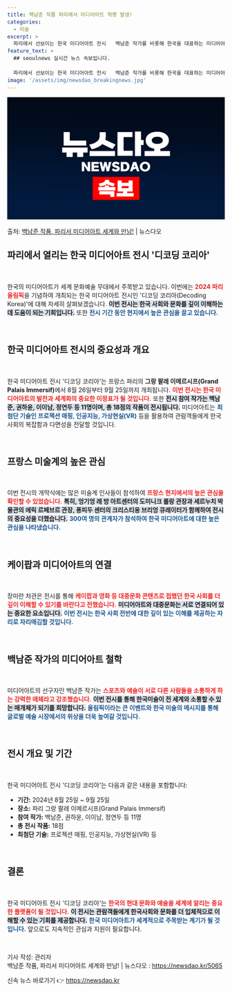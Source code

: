 ```yaml
---
title: 백남준 작품 파리에서 미디어아트 혁명 발생!
categories:
  - 미술
excerpt: >
  파리에서 선보이는 한국 미디어아트 전시   백남준 작가를 비롯해 한국을 대표하는 미디어아트 작가의 작품이 올…
feature_text: >
  ## seoulnews 실시간 뉴스 속보입니다.

  파리에서 선보이는 한국 미디어아트 전시   백남준 작가를 비롯해 한국을 대표하는 미디어아트 작가의 작품이 올…
image: '/assets/img/newsdao_breakingnews.jpg'
---
```


![뉴스다오 속보](/assets/img/newsdao_breakingnews.jpg)

<p>출처: <a href="https://newsdao.kr/5065" rel="dofollow">백남준 작품, 파리서 미디어아트 세계와 만남!</a> | 뉴스다오</p>

<h2 data-ke-size="size26">파리에서 열리는 한국 미디어아트 전시 '디코딩 코리아'</h2>

<p data-ke-size="size16">&nbsp;</p>

한국의 미디어아트가 세계 문화예술 무대에서 주목받고 있습니다. 이번에는 <b><span style="color: #ee2323;">2024 파리올림픽</span></b>을 기념하여 개최되는 한국 미디어아트 전시인 '디코딩 코리아(Decoding Korea)'에 대해 자세히 살펴보겠습니다. <b><span style="background-color: #21538527;">이번 전시는 한국 사회와 문화를 깊이 이해하는 데 도움이 되는 기회입니다.</span></b> 또한 <b><span style="color: #1a5490;">전시 기간 동안 현지에서 높은 관심을 끌고 있습니다.</span></b> 

<p data-ke-size="size16">&nbsp;</p>

<h2 data-ke-size="size26">한국 미디어아트 전시의 중요성과 개요</h2>

<p data-ke-size="size16">&nbsp;</p>

한국 미디어아트 전시 '디코딩 코리아'는 프랑스 파리의 <b>그랑 팔레 이메르시프(Grand Palais Immersif)</b>에서 8월 26일부터 9월 25일까지 개최됩니다. <b><span style="color: #ee2323;">이번 전시는 한국 미디어아트의 발전과 세계화의 중요한 이정표가 될 것입니다.</span></b> 또한 <b><span style="background-color: #21538527;">전시 참여 작가는 백남준, 권하윤, 이이남, 정연두 등 11명이며, 총 18점의 작품이 전시됩니다.</span></b> 미디어아트는 <b><span style="color: #1a5490;">최첨단 기술인 프로젝션 매핑, 인공지능, 가상현실(VR)</span></b> 등을 활용하여 관람객들에게 한국 사회의 복잡함과 다면성을 전달할 것입니다.

<p data-ke-size="size16">&nbsp;</p>

<h2 data-ke-size="size26">프랑스 미술계의 높은 관심</h2>

<p data-ke-size="size16">&nbsp;</p>

이번 전시의 개막식에는 많은 미술계 인사들이 참석하여 <b><span style="color: #ee2323;">프랑스 현지에서의 높은 관심을 확인할 수 있었습니다.</span></b> <b><span style="background-color: #21538527;">특히, 엉기엉 레 방 아트센터의 도미니크 롤랑 관장과 세르누치 박물관의 에릭 르페브르 관장, 퐁피두 센터의 크리스티옹 브리엉 큐레이터가 함께하여 전시의 중요성을 더했습니다.</span></b> <b><span style="color: #1a5490;">300여 명의 관계자가 참석하여 한국 미디어아트에 대한 높은 관심을 나타냈습니다.</span></b>

<p data-ke-size="size16">&nbsp;</p>

<h2 data-ke-size="size26">케이팝과 미디어아트의 연결</h2>

<p data-ke-size="size16">&nbsp;</p>

장미란 차관은 전시를 통해 <b><span style="color: #ee2323;">케이팝과 영화 등 대중문화 콘텐츠로 접했던 한국 사회를 더 깊이 이해할 수 있기를 바란다고 전했습니다.</span></b> <b><span style="background-color: #21538527;">미디어아트와 대중문화는 서로 연결되어 있는 중요한 요소입니다.</span></b> <b><span style="color: #1a5490;">이번 전시는 한국 사회 전반에 대한 깊이 있는 이해를 제공하는 자리로 자리매김할 것입니다.</span></b>

<p data-ke-size="size16">&nbsp;</p>

<h2 data-ke-size="size26">백남준 작가의 미디어아트 철학</h2>

<p data-ke-size="size16">&nbsp;</p>

미디어아트의 선구자인 백남준 작가는 <b><span style="color: #ee2323;">스포츠와 예술이 서로 다른 사람들을 소통하게 하는 강력한 매체라고 강조했습니다.</span></b> <b><span style="background-color: #21538527;">이번 전시를 통해 한국미술이 전 세계와 소통할 수 있는 매개체가 되기를 희망합니다.</span></b> <b><span style="color: #1a5490;">올림픽이라는 큰 이벤트와 한국 미술의 메시지를 통해 글로벌 예술 시장에서의 위상을 더욱 높여갈 것입니다.</span></b>

<p data-ke-size="size16">&nbsp;</p>

<h2 data-ke-size="size26">전시 개요 및 기간</h2>

<p data-ke-size="size16">&nbsp;</p>

한국 미디어아트 전시 '디코딩 코리아'는 다음과 같은 내용을 포함합니다:
<ul>
    <li><b>기간:</b> 2024년 8월 25일 ~ 9월 25일</li>
    <li><b>장소:</b> 파리 그랑 팔레 이메르시프(Grand Palais Immersif)</li>
    <li><b>참여 작가:</b> 백남준, 권하윤, 이이남, 정연두 등 11명</li>
    <li><b>총 전시 작품:</b> 18점</li>
    <li><b>최첨단 기술:</b> 프로젝션 매핑, 인공지능, 가상현실(VR) 등</li>
</ul>

<p data-ke-size="size16">&nbsp;</p>

<h2 data-ke-size="size26">결론</h2>

<p data-ke-size="size16">&nbsp;</p>

한국 미디어아트 전시 '디코딩 코리아'는 <b><span style="color: #ee2323;">한국의 현대 문화와 예술을 세계에 알리는 중요한 플랫폼이 될 것입니다.</span></b> <b><span style="background-color: #21538527;">이 전시는 관람객들에게 한국사회와 문화를 더 입체적으로 이해할 수 있는 기회를 제공합니다.</span></b> <b><span style="color: #1a5490;">한국 미디어아트가 세계적으로 주목받는 계기가 될 것입니다.</span></b> 앞으로도 지속적인 관심과 지원이 필요합니다.

<p data-ke-size="size16">&nbsp;</p> 

기사 작성: 관리자  
백남준 작품, 파리서 미디어아트 세계와 만남! | 뉴스다오  : <a href="https://newsdao.kr/5065">https://newsdao.kr/5065</a> 

신속 뉴스 바로가기 👉 <a href="https://newsdao.kr" rel="dofollow">https://newsdao.kr</a>


